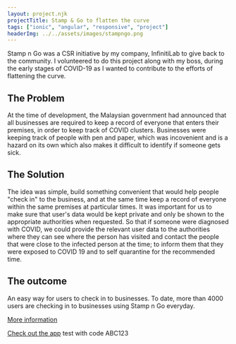 ```yaml
---
layout: project.njk
projectTitle: Stamp & Go to flatten the curve
tags: ["ionic", "angular", "responsive", "project"]
headerImg: ../../assets/images/stampngo.png
---
```


Stamp n Go was a CSR initiative by my company, InfinitiLab to give back to the community.
I volunteered to do this project along with my boss, during the early stages of COVID-19 as I
wanted to contribute to the efforts of flattening the curve.

## The Problem

At the time of development, the Malaysian government had announced that all businesses are
required to keep a record of everyone that enters their premises, in order to keep track of
COVID clusters. Businesses were keeping track of people with pen and paper, which was incovenient
and is a hazard on its own which also makes it difficult to identify if someone gets sick.

## The Solution

The idea was simple, build something convenient that would help people "check in" to the business,
and at the same time keep a record of everyone within the same premises at particular times.
It was important for us to make sure that user's data would be kept private and only be shown to the appropriate
authorities when requested. So that if someone were diagnosed with COVID, we could provide the relevant user data to the
authorities where they can see where the person has visited and contact the people that were close to the infected person at the time; to inform them that they were exposed to COVID 19 and to self quarantine for the recommended time.

## The outcome

An easy way for users to check in to businesses. To date, more than 4000 users are checking in to businesses using Stamp n Go everyday.

[More information](https://stampngo.cc/)

[Check out the app](https://app.stampngo.cc/) test with code ABC123
